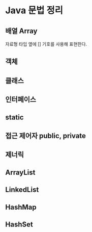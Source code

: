 # Java 문법 정리





## 배열 Array



자료형 타입 옆에 [] 기호를 사용해 표현한다.





## 객체

## 클래스

## 인터페이스





## static



## 접근 제어자 public, private



## 제너릭



## ArrayList

## LinkedList

## HashMap

## HashSet



